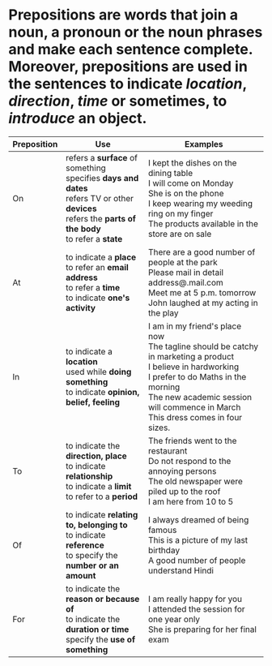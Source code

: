 # Prepositions are words that join a noun, a pronoun or the noun phrases and make each sentence complete. Moreover, prepositions are used in the sentences to indicate _location_, _direction_, _time_ or sometimes, to _introduce_ an object.

| Preposition | Use | Examples |
| --- | --- | --- |
| On | refers a **surface** of something<br/>specifies **days and dates**<br/>refers TV or other **devices**<br/>refers the **parts of the body**<br/>to refer a **state** | I kept the dishes on the dining table<br/>I will come on Monday<br/>She is on the phone<br/>I keep wearing my weeding ring on my finger<br/>The products available in the store are on sale |
| At | to indicate a **place**<br/>to refer an **email address**<br/>to refer a **time**<br/>to indicate **one's activity** | There are a good number of people at the park<br/>Please mail in detail address@.mail.com<br/>Meet me at 5 p.m. tomorrow<br/>John laughed at my acting in the play |
| In | to indicate a **location**<br/>used while **doing something**<br/>to indicate **opinion, belief, feeling** | I am in my friend's place now<br/>The tagline should be catchy in marketing a product<br/>I believe in hardworking<br/>I prefer to do Maths in the morning<br/>The new academic session will commence in March<br/>This dress comes in four sizes. |
| To | to indicate the **direction, place**<br/>to indicate **relationship**<br/>to indicate a **limit**<br/>to refer to a **period** | The friends went to the restaurant<br/>Do not respond to the annoying persons<br/>The old newspaper were piled up to the roof<br/>I am here from 10 to 5 |
| Of | to indicate **relating to, belonging to**<br/>to indicate **reference**<br/>to specify the **number or an amount** | I always dreamed of being famous<br/>This is a picture of my last birthday<br/>A good number of people understand Hindi |
| For | to indicate the **reason or because of**<br/>to indicate the **duration or time**<br/>specify the **use of something** | I am really happy for you<br/>I attended the session for one year only<br/>She is preparing for her final exam |





